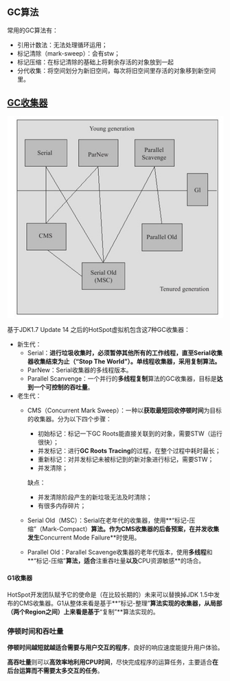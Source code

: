 ## GC算法

常用的GC算法有：

- 引用计数法：无法处理循环运用；
- 标记清除（mark-sweep）：会有stw；
- 标记压缩：在标记清除的基础上将剩余存活的对象放到一起
- 分代收集：将空间划分为新旧空间，每次将旧空间里存活的对象移到新空间里。



## [GC收集器](https://crowhawk.github.io/2017/08/15/jvm_3/)

![gc收集器](../../Resources/gc收集器.png)

基于JDK1.7 Update 14 之后的HotSpot虚拟机包含这7种GC收集器：

- 新生代：
    - Serial：**进行垃圾收集时，必须暂停其他所有的工作线程，直至Serial收集器收集结束为止（“Stop The World”）。单线程收集器，采用复制算法。**
    - ParNew：Serial收集器的多线程版本。
    - Parallel Scanvenge：一个并行的**多线程复制**算法的GC收集器，目标是**达到一个可控制的吞吐量**。
- 老生代：
    - CMS（Concurrent Mark Sweep）：一种以**获取最短回收停顿时间**为目标的收集器。分为以下四个步骤：
    
        - 初始标记：标记一下GC Roots能直接关联到的对象，需要STW（运行很快）；
        - 并发标记：进行**GC Roots Tracing**的过程，在整个过程中耗时最长；
        - 重新标记：对并发标记未被标记到的新对象进行标记，需要STW；
        - 并发清除；
    
        缺点：
    
        - 并发清除阶段产生的新垃圾无法及时清除；
        - 有很多内存碎片；
    
    - Serial Old（MSC）：Serial在老年代的收集器，使用**“标记-压缩”（Mark-Compact）**算法。作为CMS收集器的后备预案，在并发收集发生**Concurrent Mode Failure**时使用。
    
    - Parallel Old：Parallel Scavenge收集器的老年代版本，使用**多线程**和**“标记-压缩”**算法，适合**注重吞吐量**以及**CPU资源敏感**的场合。

#### G1收集器

HotSpot开发团队赋予它的使命是（在比较长期的）未来可以替换掉JDK 1.5中发布的CMS收集器。G1从整体来看是基于**“标记-整理”**算法实现的收集器，从局部（两个Region之间）上来看是基于**“复制”**算法实现的。



### 停顿时间和吞吐量

**停顿时间越短就越适合需要与用户交互的程序**，良好的响应速度能提升用户体验。

**高吞吐量**则可以**高效率地利用CPU时间**，尽快完成程序的运算任务，主要适合**在后台运算而不需要太多交互的任务**。